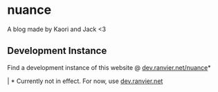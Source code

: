 # nuance
A blog made by Kaori and Jack <3

## Development Instance
Find a development instance of this website @ [dev.ranvier.net/nuance](https://dev.ranvier.net/nuance)*

| * Currently not in effect. For now, use [dev.ranvier.net](https://dev.ranvier.net/)
